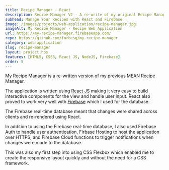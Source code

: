 ```yaml
---
title: Recipe Manager - React
description: Recipe Manager V2 - A re-write of my original Recipe Manager Application that is written in React with a Firebase backend.
subhead: Manage Your Recipes with React and Firebase
image: /images/projects/web-application/recipe-manager.jpg
imageAlt: My Recipe Manager - Recipe Web Application
url: https://my-recipe-manager.firebaseapp.com/
repo: https://github.com/forbesg/my-recipe-manager
category: web-application
slug: recipe-manager
layout: project.hbs
features: [HTML5, CSS3, React JS, NodeJS, Firebase]
order: 5
---
```


My Recipe Manager is a re-written version of my previous MEAN Recipe Manager.

The application is written using <a href="https://facebook.github.io/react/React">React JS</a>
making it very easy to build interactive components for the view and handle user
input. React also proved to work very well with
<a href="https://firebase.google.com/" target="blank">Firebase</a> which I
used for the database.

The Firebase real-time database meant that changes were shared across clients and
re-rendered using React.

In addition to using the Firebase real-time database, I also used Firebase Auth
to handle user authentication, Firbase Hosting to host the application over HTTPS,
and Firebase Cloud functions to trigger notifications when changes were made to
the database.

This was also my first step into using CSS Flexbox which enabled me to create
the responsive layout quickly and without the need for a CSS framework.
